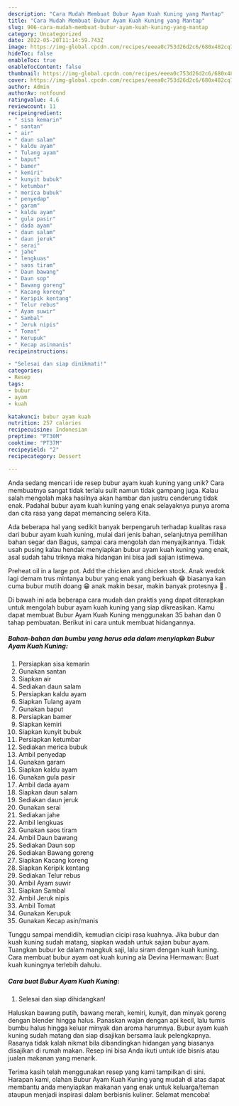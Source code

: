 ```yaml
---
description: "Cara Mudah Membuat Bubur Ayam Kuah Kuning yang Mantap"
title: "Cara Mudah Membuat Bubur Ayam Kuah Kuning yang Mantap"
slug: 906-cara-mudah-membuat-bubur-ayam-kuah-kuning-yang-mantap
category: Uncategorized
date: 2022-05-20T11:14:59.743Z
image: https://img-global.cpcdn.com/recipes/eeea0c753d26d2c6/680x482cq70/bubur-ayam-kuah-kuning-foto-resep-utama.jpg
hideToc: false
enableToc: true
enableTocContent: false
thumbnail: https://img-global.cpcdn.com/recipes/eeea0c753d26d2c6/680x482cq70/bubur-ayam-kuah-kuning-foto-resep-utama.jpg
cover: https://img-global.cpcdn.com/recipes/eeea0c753d26d2c6/680x482cq70/bubur-ayam-kuah-kuning-foto-resep-utama.jpg
author: Admin
authorAv: notfound
ratingvalue: 4.6
reviewcount: 11
recipeingredient:
- " sisa kemarin"
- " santan"
- " air"
- " daun salam"
- " kaldu ayam"
- " Tulang ayam"
- " baput"
- " bamer"
- " kemiri"
- " kunyit bubuk"
- " ketumbar"
- " merica bubuk"
- " penyedap"
- " garam"
- " kaldu ayam"
- " gula pasir"
- " dada ayam"
- " daun salam"
- " daun jeruk"
- " serai"
- " jahe"
- " lengkuas"
- " saos tiram"
- " Daun bawang"
- " Daun sop"
- " Bawang goreng"
- " Kacang koreng"
- " Keripik kentang"
- " Telur rebus"
- " Ayam suwir"
- " Sambal"
- " Jeruk nipis"
- " Tomat"
- " Kerupuk"
- " Kecap asinmanis"
recipeinstructions:

- "Selesai dan siap dinikmati!"
categories:
- Resep
tags:
- bubur
- ayam
- kuah

katakunci: bubur ayam kuah 
nutrition: 257 calories
recipecuisine: Indonesian
preptime: "PT30M"
cooktime: "PT37M"
recipeyield: "2"
recipecategory: Dessert

---
```





Anda sedang mencari ide resep bubur ayam kuah kuning yang unik? Cara membuatnya sangat tidak terlalu sulit namun tidak gampang juga. Kalau salah mengolah maka hasilnya akan hambar dan justru cenderung tidak enak. Padahal bubur ayam kuah kuning yang enak selayaknya punya aroma dan cita rasa yang dapat memancing selera Kita.





Ada beberapa hal yang sedikit banyak berpengaruh terhadap kualitas rasa dari bubur ayam kuah kuning, mulai dari jenis bahan, selanjutnya pemilihan bahan segar dan Bagus, sampai cara mengolah dan menyajikannya. Tidak usah pusing kalau hendak menyiapkan bubur ayam kuah kuning yang enak,      asal sudah tahu triknya maka hidangan ini bisa jadi sajian istimewa.














Preheat oil in a large pot. Add the chicken and chicken stock. Anak wedok lagi demam trus mintanya bubur yang enak yang berkuah 😂 biasanya kan cuma bubur mutih doang 😁 anak makin besar, makin banyak protesnya 🤗 ️.






Di bawah ini ada beberapa cara mudah dan praktis yang dapat diterapkan untuk mengolah bubur ayam kuah kuning yang siap dikreasikan. Kamu dapat membuat Bubur Ayam Kuah Kuning menggunakan 35 bahan dan 0 tahap pembuatan. Berikut ini cara untuk membuat hidangannya.

<!--inarticleads1-->

##### Bahan-bahan dan bumbu yang harus ada dalam menyiapkan Bubur Ayam Kuah Kuning:

1. Persiapkan  sisa kemarin
1. Gunakan  santan
1. Siapkan  air
1. Sediakan  daun salam
1. Persiapkan  kaldu ayam
1. Siapkan  Tulang ayam
1. Gunakan  baput
1. Persiapkan  bamer
1. Siapkan  kemiri
1. Siapkan  kunyit bubuk
1. Persiapkan  ketumbar
1. Sediakan  merica bubuk
1. Ambil  penyedap
1. Gunakan  garam
1. Siapkan  kaldu ayam
1. Gunakan  gula pasir
1. Ambil  dada ayam
1. Siapkan  daun salam
1. Sediakan  daun jeruk
1. Gunakan  serai
1. Sediakan  jahe
1. Ambil  lengkuas
1. Gunakan  saos tiram
1. Ambil  Daun bawang
1. Sediakan  Daun sop
1. Sediakan  Bawang goreng
1. Siapkan  Kacang koreng
1. Siapkan  Keripik kentang
1. Sediakan  Telur rebus
1. Ambil  Ayam suwir
1. Siapkan  Sambal
1. Ambil  Jeruk nipis
1. Ambil  Tomat
1. Gunakan  Kerupuk
1. Gunakan  Kecap asin/manis


Tunggu sampai mendidih, kemudian cicipi rasa kuahnya. Jika bubur dan kuah kuning sudah matang, siapkan wadah untuk sajian bubur ayam. Tuangkan bubur ke dalam mangkuk saji, lalu siram dengan kuah kuning. Cara membuat bubur ayam oat kuah kuning ala Devina Hermawan: Buat kuah kuningnya terlebih dahulu. 

<!--inarticleads2-->

##### Cara buat Bubur Ayam Kuah Kuning:


1. Selesai dan siap dihidangkan!

Haluskan bawang putih, bawang merah, kemiri, kunyit, dan minyak goreng dengan blender hingga halus. Panaskan wajan dengan api kecil, lalu tumis bumbu halus hingga keluar minyak dan aroma harumnya. Bubur ayam kuah kuning sudah matang dan siap disajikan bersama lauk pelengkapnya. Rasanya tidak kalah nikmat bila dibandingkan hidangan yang biasanya disajikan di rumah makan. Resep ini bisa Anda ikuti untuk ide bisnis atau jualan makanan yang menarik. 

Terima kasih telah menggunakan resep yang kami tampilkan di sini. Harapan kami, olahan Bubur Ayam Kuah Kuning yang mudah di atas dapat membantu anda menyiapkan makanan yang enak untuk keluarga/teman ataupun menjadi inspirasi dalam berbisnis kuliner. Selamat mencoba!
